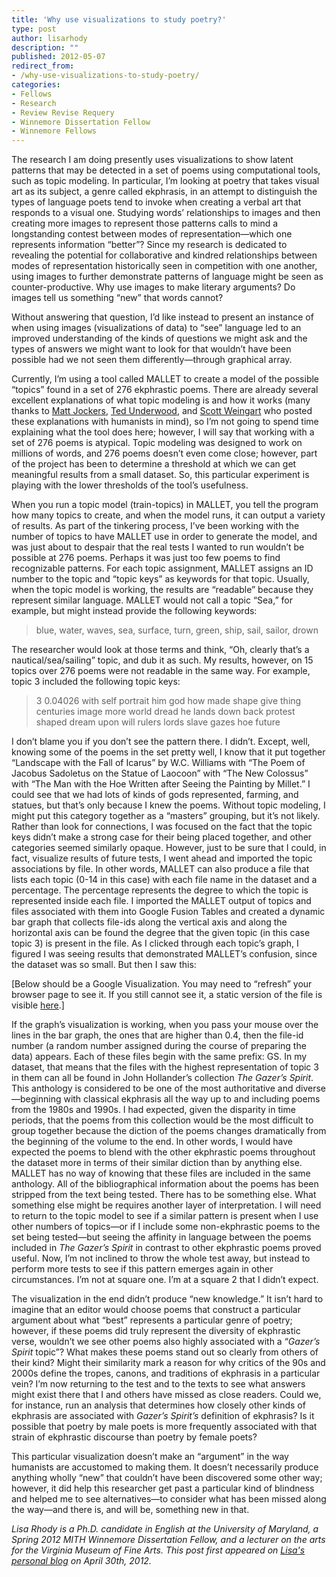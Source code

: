 ```yaml
---
title: 'Why use visualizations to study poetry?'
type: post
author: lisarhody
description: ""
published: 2012-05-07
redirect_from: 
- /why-use-visualizations-to-study-poetry/
categories:
- Fellows
- Research
- Review Revise Requery
- Winnemore Dissertation Fellow
- Winnemore Fellows
---
```

The research I am doing presently uses visualizations to show latent patterns that may be detected in a set of poems using computational tools, such as topic modeling. In particular, I’m looking at poetry that takes visual art as its subject, a genre called ekphrasis, in an attempt to distinguish the types of language poets tend to invoke when creating a verbal art that responds to a visual one. Studying words’ relationships to images and then creating more images to represent those patterns calls to mind a longstanding contest between modes of representation—which one represents information “better”? Since my research is dedicated to revealing the potential for collaborative and kindred relationships between modes of representation historically seen in competition with one another, using images to further demonstrate patterns of language might be seen as counter-productive. Why use images to make literary arguments? Do images tell us something “new” that words cannot?

Without answering that question, I’d like instead to present an instance of when using images (visualizations of data) to “see” language led to an improved understanding of the kinds of questions we might ask and the types of answers we might want to look for that wouldn’t have been possible had we not seen them differently—through graphical array.

Currently, I’m using a tool called MALLET to create a model of the possible “topics” found in a set of 276 ekphrastic poems. There are already several excellent explanations of what topic modeling is and how it works (many thanks to [Matt Jockers](http://web.archive.org/web/20120520111910/https://www.stanford.edu/~mjockers/cgi-bin/drupal/node/61), [Ted Underwood](http://tedunderwood.wordpress.com/2012/04/07/topic-modeling-made-just-simple-enough/), and [Scott Weingart](http://www.scottbot.net/HIAL/?p=221) who posted these explanations with humanists in mind), so I’m not going to spend time explaining what the tool does here; however, I will say that working with a set of 276 poems is atypical. Topic modeling was designed to work on millions of words, and 276 poems doesn’t even come close; however, part of the project has been to determine a threshold at which we can get meaningful results from a small dataset. So, this particular experiment is playing with the lower thresholds of the tool’s usefulness.

When you run a topic model (train-topics) in MALLET, you tell the program how many topics to create, and when the model runs, it can output a variety of results. As part of the tinkering process, I’ve been working with the number of topics to have MALLET use in order to generate the model, and was just about to despair that the real tests I wanted to run wouldn’t be possible at 276 poems. Perhaps it was just too few poems to find recognizable patterns. For each topic assignment, MALLET assigns an ID number to the topic and “topic keys” as keywords for that topic. Usually, when the topic model is working, the results are “readable” because they represent similar language. MALLET would not call a topic “Sea,” for example, but might instead provide the following keywords:

> blue, water, waves, sea, surface, turn, green, ship, sail, sailor, drown

The researcher would look at those terms and think, “Oh, clearly that’s a nautical/sea/sailing” topic, and dub it as such. My results, however, on 15 topics over 276 poems were not readable in the same way. For example, topic 3 included the following topic keys:

> 3 0.04026 with self portrait him god how made shape give thing centuries image more world dread he lands down back protest shaped dream upon will rulers lords slave gazes hoe future

I don’t blame you if you don’t see the pattern there. I didn’t. Except, well, knowing some of the poems in the set pretty well, I know that it put together “Landscape with the Fall of Icarus” by W.C. Williams with “The Poem of Jacobus Sadoletus on the Statue of Laocoon” with “The New Colossus” with “The Man with the Hoe Written after Seeing the Painting by Millet.” I could see that we had lots of kinds of gods represented, farming, and statues, but that’s only because I knew the poems. Without topic modeling, I might put this category together as a “masters” grouping, but it’s not likely. Rather than look for connections, I was focused on the fact that the topic keys didn’t make a strong case for their being placed together, and other categories seemed similarly opaque. However, just to be sure that I could, in fact, visualize results of future tests, I went ahead and imported the topic associations by file. In other words, MALLET can also produce a file that lists each topic (0-14 in this case) with each file name in the dataset and a percentage. The percentage represents the degree to which the topic is represented inside each file. I imported the MALLET output of topics and files associated with them into Google Fusion Tables and created a dynamic bar graph that collects file-ids along the vertical axis and along the horizontal axis can be found the degree that the given topic (in this case topic 3) is present in the file. As I clicked through each topic’s graph, I figured I was seeing results that demonstrated MALLET’s confusion, since the dataset was so small. But then I saw this:

\[Below should be a Google Visualization. You may need to “refresh” your browser page to see it. If you still cannot see it, a static version of the file is visible [here](http://www.lisarhody.com/wp-content/uploads/2012/04/gazer-spirit_visualization.jpg).]

If the graph’s visualization is working, when you pass your mouse over the lines in the bar graph, the ones that are higher than 0.4, then the file-id number (a random number assigned during the course of preparing the data) appears. Each of these files begin with the same prefix: GS. In my dataset, that means that the files with the highest representation of topic 3 in them can all be found in John Hollander’s collection _The Gazer’s Spirit_. This anthology is considered to be one of the most authoritative and diverse—beginning with classical ekphrasis all the way up to and including poems from the 1980s and 1990s. I had expected, given the disparity in time periods, that the poems from this collection would be the most difficult to group together because the diction of the poems changes dramatically from the beginning of the volume to the end. In other words, I would have expected the poems to blend with the other ekphrastic poems throughout the dataset more in terms of their similar diction than by anything else. MALLET has no way of knowing that these files are included in the same anthology. All of the bibliographical information about the poems has been stripped from the text being tested. There has to be something else. What something else might be requires another layer of interpretation. I will need to return to the topic model to see if a similar pattern is present when I use other numbers of topics—or if I include some non-ekphrastic poems to the set being tested—but seeing the affinity in language between the poems included in _The Gazer’s Spirit_ in contrast to other ekphrastic poems proved useful. Now, I’m not inclined to throw the whole test away, but instead to perform more tests to see if this pattern emerges again in other circumstances. I’m not at square one. I’m at a square 2 that I didn’t expect.

The visualization in the end didn’t produce “new knowledge.” It isn’t hard to imagine that an editor would choose poems that construct a particular argument about what “best” represents a particular genre of poetry; however, if these poems did truly represent the diversity of ekphrastic verse, wouldn’t we see other poems also highly associated with a “_Gazer’s Spirit_ topic”? What makes these poems stand out so clearly from others of their kind? Might their similarity mark a reason for why critics of the 90s and 2000s define the tropes, canons, and traditions of ekphrasis in a particular vein? I’m now returning to the test and to the texts to see what answers might exist there that I and others have missed as close readers. Could we, for instance, run an analysis that determines how closely other kinds of ekphrasis are associated with _Gazer’s Spirit’s_ definition of ekphrasis? Is it possible that poetry by male poets is more frequently associated with that strain of ekphrastic discourse than poetry by female poets?

This particular visualization doesn’t make an “argument” in the way humanists are accustomed to making them. It doesn’t necessarily produce anything wholly “new” that couldn’t have been discovered some other way; however, it did help this researcher get past a particular kind of blindness and helped me to see alternatives—to consider what has been missed along the way—and there is, and will be, something new in that.

_Lisa Rhody is a Ph.D. candidate in English at the University of Maryland, a Spring 2012 MITH Winnemore Dissertation Fellow, and a lecturer on the arts for the Virginia Museum of Fine Arts. This post first appeared on [Lisa's personal blog](http://lisa.therhodys.net/2012/04/why-use-visualizations-to-study-poetry/) on April 30th, 2012._
